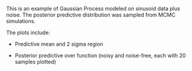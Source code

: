 This is an example of Gaussian Process modeled on sinusoid data plus noise. The posterior predictive distribution was sampled from MCMC simulations.

The plots include:

- Predictive mean and 2 sigma region

- Posterior predictive over function (noisy and noise-free, each with 20 samples plotted)

